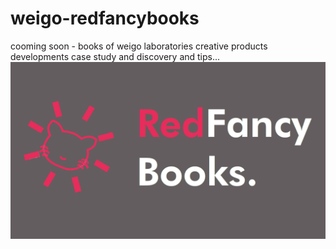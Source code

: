 # weigo-redfancybooks
cooming soon - books of weigo laboratories creative products developments case study and discovery and tips...
![Alt text](https://github.com/weigo495959/weigo-redfancybooks/blob/main/weigcredbooks.png)
